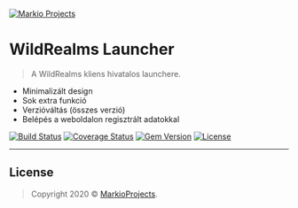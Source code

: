 <a href="https://clans.markiodevs.xyz"><img src="https://i.imgur.com/Kb9saII.png" title="Markio Projects" alt="Markio Projects"></a>


# WildRealms Launcher

> A WildRealms kliens hivatalos launchere.

- Minimalizált design
- Sok extra funkció
- Verzióváltás (összes verzió)
- Belépés a weboldalon regisztrált adatokkal

[![Build Status](http://img.shields.io/travis/badges/badgerbadgerbadger.svg?style=flat-square)](https://travis-ci.org/badges/badgerbadgerbadger)
[![Coverage Status](http://img.shields.io/coveralls/badges/badgerbadgerbadger.svg?style=flat-square)](https://coveralls.io/r/badges/badgerbadgerbadger)
[![Gem Version](http://img.shields.io/gem/v/badgerbadgerbadger.svg?style=flat-square)](https://rubygems.org/gems/badgerbadgerbadger)
[![License](http://img.shields.io/:license-apache-red.svg?style=flat-square)](https://opensource.org/licenses/Apache-2.0)

---

## License

> Copyright 2020 © <a href="https://markiodevs.xyz" target="_blank">MarkioProjects</a>.
